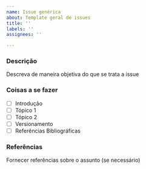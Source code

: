 ```yaml
---
name: Issue genérica
about: Template geral de issues
title: ''
labels: ''
assignees: ''

---
```


### Descrição
Descreva de maneira objetiva do que se trata a issue

### Coisas a se fazer
- [ ] Introdução
- [ ] Tópico 1
- [ ] Tópico 2
- [ ] Versionamento
- [ ] Referências Bibliográficas

### Referências
Fornecer referências sobre o assunto (se necessário)
